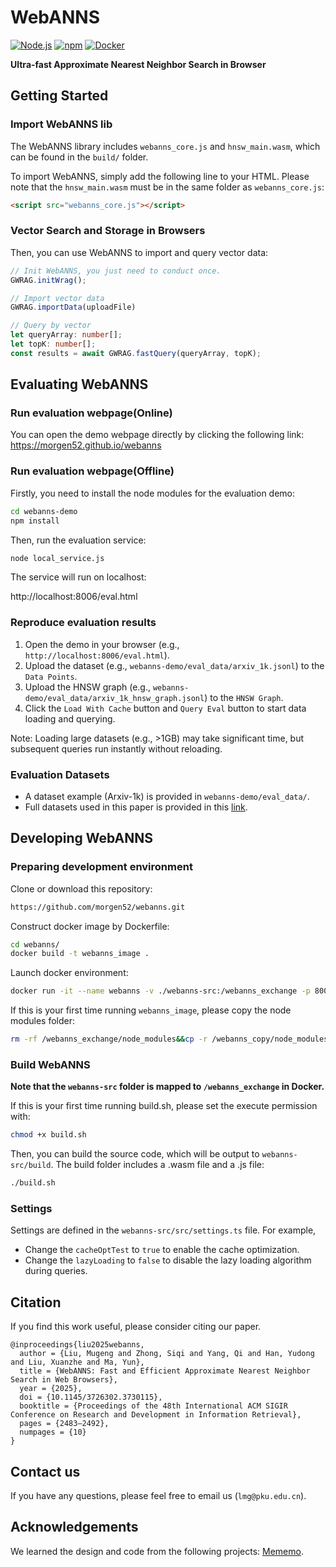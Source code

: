 # WebANNS
[![Node.js](https://img.shields.io/badge/Node.js-v18.18.0-brightgreen)](https://nodejs.org/)
[![npm](https://img.shields.io/badge/npm-v10.8.3-orange)](https://www.npmjs.com/)
[![Docker](https://img.shields.io/badge/Docker-v27.4.0-blue)](https://www.docker.com/)

**Ultra-fast Approximate Nearest Neighbor Search in Browser**

## Getting Started

### Import WebANNS lib
The WebANNS library includes `webanns_core.js` and `hnsw_main.wasm`, which can be found in the `build/` folder.

To import WebANNS, simply add the following line to your HTML. Please note that the `hnsw_main.wasm` must be in the same folder as `webanns_core.js`:
```html
<script src="webanns_core.js"></script>
```

### Vector Search and Storage in Browsers
Then, you can use WebANNS to import and query vector data:
```typescript
// Init WebANNS, you just need to conduct once.
GWRAG.initWrag();

// Import vector data
GWRAG.importData(uploadFile)

// Query by vector
let queryArray: number[];
let topK: number[];
const results = await GWRAG.fastQuery(queryArray, topK);
```

## Evaluating WebANNS
### Run evaluation webpage(Online)
You can open the demo webpage directly by clicking the following link:
https://morgen52.github.io/webanns

### Run evaluation webpage(Offline)
Firstly, you need to install the node modules for the evaluation demo:
```bash
cd webanns-demo
npm install
```

Then, run the evaluation service:
```bash
node local_service.js
```

The service will run on localhost:

http://localhost:8006/eval.html

### Reproduce evaluation results

1. Open the demo in your browser (e.g., `http://localhost:8006/eval.html`).
2. Upload the dataset (e.g., `webanns-demo/eval_data/arxiv_1k.jsonl`) to the `Data Points`.
3. Upload the HNSW graph (e.g., `webanns-demo/eval_data/arxiv_1k_hnsw_graph.jsonl`) to the `HNSW Graph`.
4. Click the `Load With Cache` button and `Query Eval` button to start data loading and querying.

Note: Loading large datasets (e.g., >1GB) may take significant time, but subsequent queries run instantly without reloading.

### Evaluation Datasets

- A dataset example (Arxiv-1k) is provided in `webanns-demo/eval_data/`.
- Full datasets used in this paper is provided in this [link](https://drive.google.com/drive/folders/1OEAiUsFLWoLvso3ZJr1u4PKgtBIIqDKY?usp=sharing).

## Developing WebANNS

### Preparing development environment
Clone or download this repository:

```bash
https://github.com/morgen52/webanns.git
```

Construct docker image by Dockerfile:
```bash
cd webanns/
docker build -t webanns_image .
```

Launch docker environment:
```bash
docker run -it --name webanns -v ./webanns-src:/webanns_exchange -p 8005:8005 webanns_image:latest
```

If this is your first time running `webanns_image`, please copy the node modules folder:
```bash
rm -rf /webanns_exchange/node_modules&&cp -r /webanns_copy/node_modules/ /webanns_exchange
```

### Build WebANNS
**Note that the `webanns-src` folder is mapped to `/webanns_exchange` in Docker.**

If this is your first time running build.sh, please set the execute permission with:

```bash
chmod +x build.sh
```

Then, you can build the source code, which will be output to `webanns-src/build`. The build folder includes a .wasm file and a .js file:

```bash
./build.sh
```

### Settings
Settings are defined in the `webanns-src/src/settings.ts` file. 
For example,
- Change the `cacheOptTest` to `true` to enable the cache optimization.
- Change the `lazyLoading` to `false` to disable the lazy loading algorithm during queries.

## Citation

If you find this work useful, please consider citing our paper.

```
@inproceedings{liu2025webanns,
  author = {Liu, Mugeng and Zhong, Siqi and Yang, Qi and Han, Yudong and Liu, Xuanzhe and Ma, Yun},
  title = {WebANNS: Fast and Efficient Approximate Nearest Neighbor Search in Web Browsers},
  year = {2025},
  doi = {10.1145/3726302.3730115},
  booktitle = {Proceedings of the 48th International ACM SIGIR Conference on Research and Development in Information Retrieval},
  pages = {2483–2492},
  numpages = {10}
}
```

## Contact us

If you have any questions, please feel free to email us (`lmg@pku.edu.cn`).

## Acknowledgements

We learned the design and code from the following projects: [Mememo](https://github.com/poloclub/mememo).

